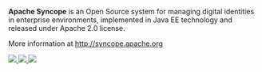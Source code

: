 <!--
Licensed to the Apache Software Foundation (ASF) under one
or more contributor license agreements.  See the NOTICE file
distributed with this work for additional information
regarding copyright ownership.  The ASF licenses this file
to you under the Apache License, Version 2.0 (the
"License"); you may not use this file except in compliance
with the License.  You may obtain a copy of the License at

  http://www.apache.org/licenses/LICENSE-2.0

Unless required by applicable law or agreed to in writing,
software distributed under the License is distributed on an
"AS IS" BASIS, WITHOUT WARRANTIES OR CONDITIONS OF ANY
KIND, either express or implied.  See the License for the
specific language governing permissions and limitations
under the License.
-->
**Apache Syncope** is an Open Source system for managing digital identities in enterprise environments, 
implemented in Java EE technology and released under Apache 2.0 license.

More information at http://syncope.apache.org

<a href="https://bestpractices.coreinfrastructure.org/projects/154">
  <img src="https://bestpractices.coreinfrastructure.org/projects/154/badge"/>
</a>
<a href="https://maven-badges.herokuapp.com/maven-central/org.apache.syncope/syncope/">
  <img src="https://maven-badges.herokuapp.com/maven-central/org.apache.syncope/syncope/badge.svg">
</a>
<a href="https://travis-ci.org/apache/syncope"><img src="https://api.travis-ci.org/apache/syncope.png"/></a>
